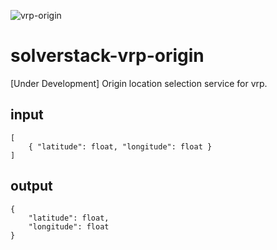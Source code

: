 ![vrp-origin](https://github.com/andromia/solverstack-vrp-origin/workflows/vrp-origin/badge.svg)

# solverstack-vrp-origin
[Under Development] Origin location selection service for vrp.

## input

```
[
    { "latitude": float, "longitude": float }
]
```

## output

```
{ 
    "latitude": float, 
    "longitude": float 
}
```